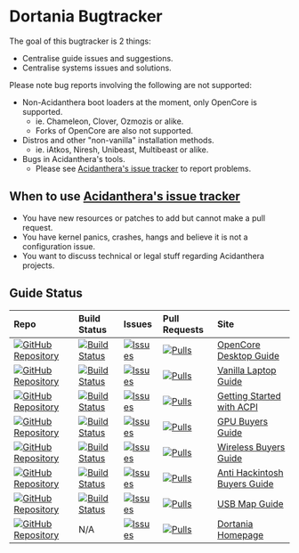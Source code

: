 # Dortania Bugtracker

The goal of this bugtracker is 2 things:

* Centralise guide issues and suggestions.
* Centralise systems issues and solutions.

Please note bug reports involving the following are not supported:

* Non-Acidanthera boot loaders at the moment, only OpenCore is supported.
  * ie. Chameleon, Clover, Ozmozis or alike.
  * Forks of OpenCore are also not supported.
* Distros and other "non-vanilla" installation methods.
  * ie. iAtkos, Niresh, Unibeast, Multibeast or alike.
* Bugs in Acidanthera's tools.
  * Please see  [Acidanthera's issue tracker](https://github.com/acidanthera/bugtracker) to report problems.

## When to use [Acidanthera's issue tracker](https://github.com/acidanthera/bugtracker)

* You have new resources or patches to add but cannot make a pull request.
* You have kernel panics, crashes, hangs and believe it is not a configuration issue.
* You want to discuss technical or legal stuff regarding Acidanthera projects.


## Guide Status 

| Repo | Build Status | Issues | Pull Requests | Site |
| :--- | :--- | :--- | :--- | :--- |
| [![GitHub Repository](https://img.shields.io/badge/GitHub-OpenCore--Desktop--Guide-blue?style=flat-square&logo=github)](https://github.com/dortania/OpenCore-Desktop-Guide) | [![Build Status](https://travis-ci.com/dortania/OpenCore-Desktop-Guide.svg?branch=master)](https://travis-ci.com/dortania/OpenCore-Desktop-Guide) | [![Issues](https://img.shields.io/github/issues-raw/dortania/bugtracker/OpenCoreDesktopGuide.svg?style=flat-square&color=informational&label=issues)](https://github.com/dortania/bugtracker/issues?q=is%3Aopen+is%3Aissue+label%3AOpenCoreDesktopGuide) | [![Pulls](https://img.shields.io/github/issues-pr-raw/dortania/OpenCore-Desktop-Guide.svg?style=flat-square&color=informational&label=pulls)](https://github.com/dortania/OpenCore-Desktop-Guide/pulls) | [OpenCore Desktop Guide](https://dortania.github.io/OpenCore-Desktop-Guide/) |
| [![GitHub Repository](https://img.shields.io/badge/GitHub-vanilla--laptop--guide-blue?style=flat-square&logo=github)](https://github.com/dortania/vanilla-laptop-guide) | [![Build Status](https://travis-ci.com/dortania/vanilla-laptop-guide.svg?branch=master)](https://travis-ci.com/dortania/vanilla-laptop-guide) | [![Issues](https://img.shields.io/github/issues-raw/dortania/bugtracker/VanillaLaptopGuide.svg?style=flat-square&color=informational&label=issues)](https://github.com/dortania/bugtracker/issues?q=is%3Aopen+is%3Aissue+label%3AVanillaLaptopGuide) | [![Pulls](https://img.shields.io/github/issues-pr-raw/dortania/vanilla-laptop-guide.svg?style=flat-square&color=informational&label=pulls)](https://github.com/dortania/vanilla-laptop-guide/pulls) | [Vanilla Laptop Guide](https://dortania.github.io/vanilla-laptop-guide/) |
| [![GitHub Repository](https://img.shields.io/badge/GitHub-Getting--Started--With--ACPI-blue?style=flat-square&logo=github)](https://github.com/dortania/Getting-Started-With-ACPI) | [![Build Status](https://travis-ci.com/dortania/Getting-Started-With-ACPI.svg?branch=master)](https://travis-ci.com/dortania/Getting-Started-With-ACPI) | [![Issues](https://img.shields.io/github/issues-raw/dortania/bugtracker/GettingStartedWithACPI.svg?style=flat-square&color=informational&label=issues)](https://github.com/dortania/bugtracker/issues?q=is%3Aopen+is%3Aissue+label%3AGettingStartedWithACPI) | [![Pulls](https://img.shields.io/github/issues-pr-raw/dortania/Getting-Started-With-ACPI.svg?style=flat-square&color=informational&label=pulls)](https://github.com/dortania/Getting-Started-With-ACPI/pulls) | [Getting Started with ACPI](https://dortania.github.io/Getting-Started-With-ACPI/) |
| [![GitHub Repository](https://img.shields.io/badge/GitHub-GPU--Buyers--Guide-blue?style=flat-square&logo=github)](https://github.com/dortania/GPU-Buyers-Guide) | [![Build Status](https://travis-ci.com/dortania/GPU-Buyers-Guide.svg?branch=master)](https://travis-ci.com/dortania/GPU-Buyers-Guide) | [![Issues](https://img.shields.io/github/issues-raw/dortania/bugtracker/GPUBuyersGuide.svg?style=flat-square&color=informational&label=issues)](https://github.com/dortania/bugtracker/issues?q=is%3Aopen+is%3Aissue+label%3AGPUBuyersGuide) | [![Pulls](https://img.shields.io/github/issues-pr-raw/dortania/GPU-Buyers-Guide.svg?style=flat-square&color=informational&label=pulls)](https://github.com/dortania/GPU-Buyers-Guide/pulls) | [GPU Buyers Guide](https://dortania.github.io/GPU-Buyers-Guide/) |
| [![GitHub Repository](https://img.shields.io/badge/GitHub-Wireless--Buyers--Guide-blue?style=flat-square&logo=github)](https://github.com/dortania/Wireless-Buyers-Guide) | [![Build Status](https://travis-ci.com/dortania/Wireless-Buyers-Guide.svg?branch=master)](https://travis-ci.com/dortania/Wireless-Buyers-Guide) | [![Issues](https://img.shields.io/github/issues-raw/dortania/bugtracker/WirelessBuyersGuide.svg?style=flat-square&color=informational&label=issues)](https://github.com/dortania/bugtracker/issues?q=is%3Aopen+is%3Aissue+label%3AWirelessBuyersGuide) | [![Pulls](https://img.shields.io/github/issues-pr-raw/dortania/Wireless-Buyers-Guide.svg?style=flat-square&color=informational&label=pulls)](https://github.com/dortania/Wireless-Buyers-Guide/pulls) | [Wireless Buyers Guide](https://dortania.github.io/Wireless-Buyers-Guide/) |
| [![GitHub Repository](https://img.shields.io/badge/GitHub-Anti--Hackintosh--Buyers--Guide-blue?style=flat-square&logo=github)](https://github.com/dortania/Anti-Hackintosh-Buyers-Guide) | [![Build Status](https://travis-ci.com/dortania/Anti-Hackintosh-Buyers-Guide.svg?branch=master)](https://travis-ci.com/dortania/Anti-Hackintosh-Buyers-Guide) | [![Issues](https://img.shields.io/github/issues-raw/dortania/bugtracker/AntiBuyersGuide.svg?style=flat-square&color=informational&label=issues)](https://github.com/dortania/bugtracker/issues?q=is%3Aopen+is%3Aissue+label%3AAntiBuyersGuide) | [![Pulls](https://img.shields.io/github/issues-pr-raw/dortania/Anti-Hackintosh-Buyers-Guide.svg?style=flat-square&color=informational&label=pulls)](https://github.com/dortania/Anti-Hackintosh-Buyers-Guide/pulls) | [Anti Hackintosh Buyers Guide](https://dortania.github.io/Anti-Hackintosh-Buyers-Guide/) |
| [![GitHub Repository](https://img.shields.io/badge/GitHub-USB--Map--Guide-blue?style=flat-square&logo=github)](https://github.com/dortania/USB-Map-Guide) | [![Build Status](https://travis-ci.com/dortania/USB-Map-Guide.svg?branch=master)](https://travis-ci.com/dortania/USB-Map-Guide) | [![Issues](https://img.shields.io/github/issues-raw/dortania/bugtracker/USBMapGuide.svg?style=flat-square&color=informational&label=issues)](https://github.com/dortania/bugtracker/issues?q=is%3Aopen+is%3Aissue+label%3AUSBMapGuide) | [![Pulls](https://img.shields.io/github/issues-pr-raw/dortania/USB-Map-Guide.svg?style=flat-square&color=informational&label=pulls)](https://github.com/dortania/USB-Map-Guide/pulls) | [USB Map Guide](https://dortania.github.io/USB-Map-Guide/) |
| [![GitHub Repository](https://img.shields.io/badge/GitHub-dortania.github.io-blue?style=flat-square&logo=github)](https://github.com/dortania/dortania.github.io) | N/A | [![Issues](https://img.shields.io/github/issues-raw/dortania/bugtracker/DortaniaHomepage.svg?style=flat-square&color=informational&label=issues)](https://github.com/dortania/bugtracker/issues?q=is%3Aopen+is%3Aissue+label%3ADortaniaHomepage) | [![Pulls](https://img.shields.io/github/issues-pr-raw/dortania/dortania.github.io.svg?style=flat-square&color=informational&label=pulls)](https://github.com/dortania/dortania.github.io/pulls) | [Dortania Homepage](https://dortania.github.io/) |
